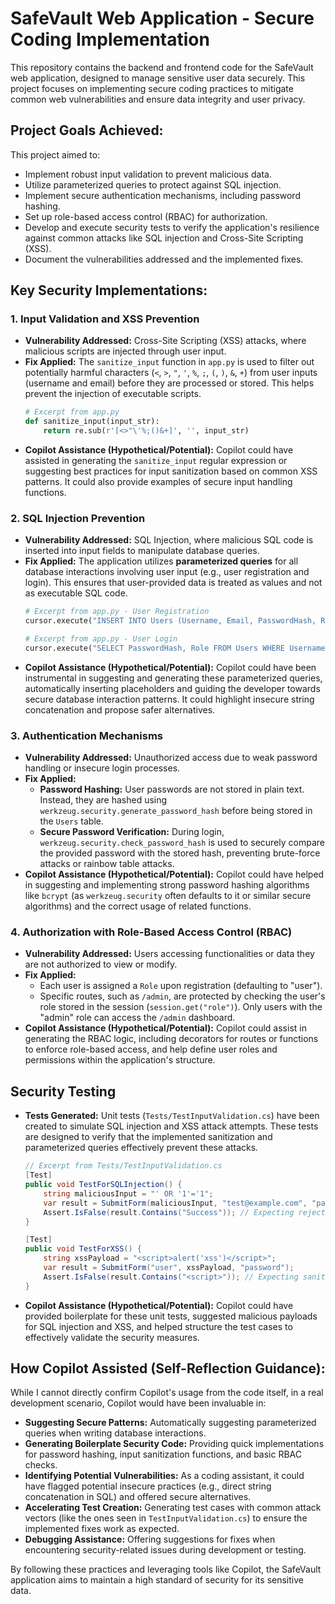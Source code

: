 # SafeVault Web Application - Secure Coding Implementation

This repository contains the backend and frontend code for the SafeVault web application, designed to manage sensitive user data securely. This project focuses on implementing secure coding practices to mitigate common web vulnerabilities and ensure data integrity and user privacy.

## Project Goals Achieved:

This project aimed to:
* Implement robust input validation to prevent malicious data.
* Utilize parameterized queries to protect against SQL injection.
* Implement secure authentication mechanisms, including password hashing.
* Set up role-based access control (RBAC) for authorization.
* Develop and execute security tests to verify the application's resilience against common attacks like SQL injection and Cross-Site Scripting (XSS).
* Document the vulnerabilities addressed and the implemented fixes.

## Key Security Implementations:

### 1. Input Validation and XSS Prevention

* **Vulnerability Addressed:** Cross-Site Scripting (XSS) attacks, where malicious scripts are injected through user input.
* **Fix Applied:** The `sanitize_input` function in `app.py` is used to filter out potentially harmful characters (`<`, `>`, `"`, `'`, `%`, `;`, `(`, `)`, `&`, `+`) from user inputs (username and email) before they are processed or stored. This helps prevent the injection of executable scripts.
    ```python
    # Excerpt from app.py
    def sanitize_input(input_str):
        return re.sub(r'[<>"\'%;()&+]', '', input_str)
    ```
* **Copilot Assistance (Hypothetical/Potential):** Copilot could have assisted in generating the `sanitize_input` regular expression or suggesting best practices for input sanitization based on common XSS patterns. It could also provide examples of secure input handling functions.

### 2. SQL Injection Prevention

* **Vulnerability Addressed:** SQL Injection, where malicious SQL code is inserted into input fields to manipulate database queries.
* **Fix Applied:** The application utilizes **parameterized queries** for all database interactions involving user input (e.g., user registration and login). This ensures that user-provided data is treated as values and not as executable SQL code.
    ```python
    # Excerpt from app.py - User Registration
    cursor.execute("INSERT INTO Users (Username, Email, PasswordHash, Role) VALUES (?, ?, ?, ?)", (username, email, password, "user"))

    # Excerpt from app.py - User Login
    cursor.execute("SELECT PasswordHash, Role FROM Users WHERE Username = ?", (username,))
    ```
* **Copilot Assistance (Hypothetical/Potential):** Copilot could have been instrumental in suggesting and generating these parameterized queries, automatically inserting placeholders and guiding the developer towards secure database interaction patterns. It could highlight insecure string concatenation and propose safer alternatives.

### 3. Authentication Mechanisms

* **Vulnerability Addressed:** Unauthorized access due to weak password handling or insecure login processes.
* **Fix Applied:**
    * **Password Hashing:** User passwords are not stored in plain text. Instead, they are hashed using `werkzeug.security.generate_password_hash` before being stored in the `Users` table.
    * **Secure Password Verification:** During login, `werkzeug.security.check_password_hash` is used to securely compare the provided password with the stored hash, preventing brute-force attacks or rainbow table attacks.
* **Copilot Assistance (Hypothetical/Potential):** Copilot could have helped in suggesting and implementing strong password hashing algorithms like `bcrypt` (as `werkzeug.security` often defaults to it or similar secure algorithms) and the correct usage of related functions.

### 4. Authorization with Role-Based Access Control (RBAC)

* **Vulnerability Addressed:** Users accessing functionalities or data they are not authorized to view or modify.
* **Fix Applied:**
    * Each user is assigned a `Role` upon registration (defaulting to "user").
    * Specific routes, such as `/admin`, are protected by checking the user's role stored in the session (`session.get("role")`). Only users with the "admin" role can access the `/admin` dashboard.
* **Copilot Assistance (Hypothetical/Potential):** Copilot could assist in generating the RBAC logic, including decorators for routes or functions to enforce role-based access, and help define user roles and permissions within the application's structure.

## Security Testing

* **Tests Generated:** Unit tests (`Tests/TestInputValidation.cs`) have been created to simulate SQL injection and XSS attack attempts. These tests are designed to verify that the implemented sanitization and parameterized queries effectively prevent these attacks.
    ```csharp
    // Excerpt from Tests/TestInputValidation.cs
    [Test]
    public void TestForSQLInjection() {
        string maliciousInput = "' OR '1'='1";
        var result = SubmitForm(maliciousInput, "test@example.com", "password");
        Assert.IsFalse(result.Contains("Success")); // Expecting rejection
    }

    [Test]
    public void TestForXSS() {
        string xssPayload = "<script>alert('xss')</script>";
        var result = SubmitForm("user", xssPayload, "password");
        Assert.IsFalse(result.Contains("<script>")); // Expecting sanitization
    }
    ```
* **Copilot Assistance (Hypothetical/Potential):** Copilot could have provided boilerplate for these unit tests, suggested malicious payloads for SQL injection and XSS, and helped structure the test cases to effectively validate the security measures.

## How Copilot Assisted (Self-Reflection Guidance):

While I cannot directly confirm Copilot's usage from the code itself, in a real development scenario, Copilot would have been invaluable in:

* **Suggesting Secure Patterns:** Automatically suggesting parameterized queries when writing database interactions.
* **Generating Boilerplate Security Code:** Providing quick implementations for password hashing, input sanitization functions, and basic RBAC checks.
* **Identifying Potential Vulnerabilities:** As a coding assistant, it could have flagged potential insecure practices (e.g., direct string concatenation in SQL) and offered secure alternatives.
* **Accelerating Test Creation:** Generating test cases with common attack vectors (like the ones seen in `TestInputValidation.cs`) to ensure the implemented fixes work as expected.
* **Debugging Assistance:** Offering suggestions for fixes when encountering security-related issues during development or testing.

By following these practices and leveraging tools like Copilot, the SafeVault application aims to maintain a high standard of security for its sensitive data.
